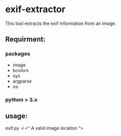 # exif-extractor

This tool extracts the exif information from an image.

## Requirment:

### packages 

- image
- bcolors
- sys
- argparse
- os

### python > 3.x 

## usage: 

exif.py  -i <" A valid image location "> 


